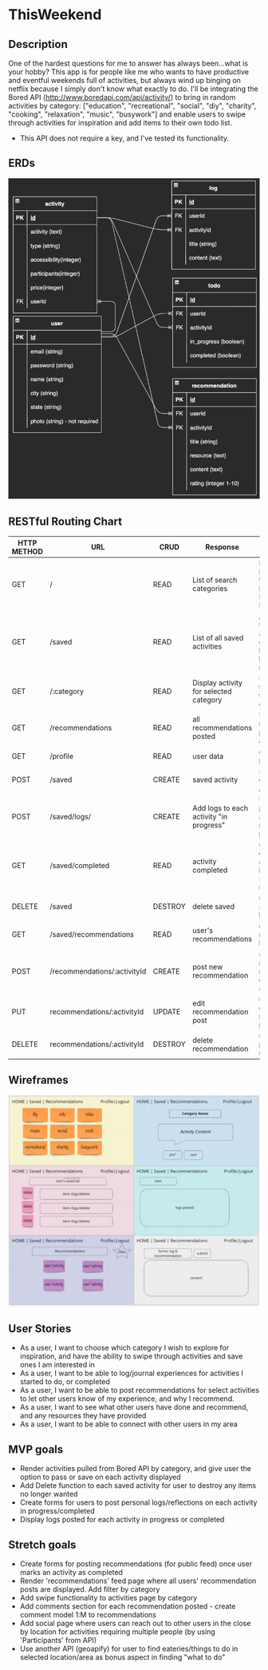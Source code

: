 # ThisWeekend
## Description
One of the hardest questions for me to answer has always been...what is your hobby?
This app is for people like me who wants to have productive and eventful weekends full of activities, but always wind up binging on netflix because I simply don't know what exactly to do.
I'll be integrating the Bored API (http://www.boredapi.com/api/activity/) to bring in random activities by category: ["education", "recreational", "social", "diy", "charity", "cooking", "relaxation", "music", "busywork"] and enable users to swipe through activities for inspiration and add items to their own todo list. 
* This API does not require a key, and I've tested its functionality.

## ERDs
![ERDs](./wireframes/ERD.png)

## RESTful Routing Chart
| HTTP METHOD  | URL | CRUD | Response           | Notes |
| -------------------- | ------------- | ---- | --------           | ----- |
| GET                  | /       | READ | List of search categories |Homepage with intro to site. Links to each Category in body. Nav Links to Saved & Feed      |
| GET                  | /saved     | READ | List of all saved activities | Allow user to see their saved activities by category and links to write logs/ create recommendation |
| GET                  | /:category | READ | Display activity for selected category | User can swipe through activity to pass or save each activity
| GET                  | /recommendations | READ | all recommendations posted | User can view all recommendations posted public by all users
| GET | /profile | READ | user data | display user profile
| POST | /saved | CREATE | saved activity | save activity user chose (redirect to /saved)
POST | /saved/logs/ | CREATE | Add logs to each activity "in progress" | User can add and post Logs to activities they've marked as "in progress"
GET | /saved/completed | READ | activity completed | user can view list of completed activities and have the option to select to write recommendations
DELETE | /saved | DESTROY | delete saved | user can delete saved activity no longer wanted
GET | /saved/recommendations | READ | user's recommendations | display recommendations by specific user
POST | /recommendations/:activityId  | CREATE | post new recommendation | user can post new recommendation on completed activities
PUT| recommendations/:activityId  | UPDATE | edit recommendation post | user can make edits to recommendation posted
DELETE | recommendations/:activityId  | DESTROY | delete recommendation | user can delete posted recommendations


## Wireframes
![Wireframes](./wireframes/wireframes.png)

## User Stories
* As a user, I want to choose which category I wish to explore for inspiration, and have the ability to swipe through activities and save ones I am interested in
* As a user, I want to be able to log/journal experiences for activities I started to do, or completed
* As a user, I want to be able to post recommendations for select activities to let other users know of my experience, and why I recommend.
* As a user, I want to see what other users have done and recommend, and any resources they have provided
* As a user, I want to be able to connect with other users in my area 

## MVP goals
* Render activities pulled from Bored API by category, and give user the option to pass or save on each activity displayed
* Add Delete function to each saved activity for user to destroy any items no longer wanted
* Create forms for users to post personal logs/reflections on each activity in progress/completed
* Display logs posted for each activity in progress or completed

## Stretch goals
* Create forms for posting recommendations (for public feed) once user marks an activity as completed
* Render 'recommendations' feed page where all users' recommendation posts are displayed. Add filter by category
* Add swipe functionality to activities page by category
* Add comments section for each recommendation posted - create comment model 1:M to recommendations
* Add social page where users can reach out to other users in the close by location for activities requiring multiple people (by using 'Participants' from API)
* Use another API (geoapify) for user to find eateries/things to do in selected location/area as bonus aspect in finding "what to do"






